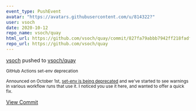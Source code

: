 ```yaml
---
event_type: PushEvent
avatar: "https://avatars.githubusercontent.com/u/814322?"
user: vsoch
date: 2020-10-12
repo_name: vsoch/quay
html_url: https://github.com/vsoch/quay/commit/827fa79abbb7942ff218fadf1de0749bc3143bb5
repo_url: https://github.com/vsoch/quay
---
```


<a href='https://github.com/vsoch' target='_blank'>vsoch</a> pushed to <a href='https://github.com/vsoch/quay' target='_blank'>vsoch/quay</a>

<small>GitHub Actions set-env deprecation

Announced on October 1st, [set-env is being deprecated](https://github.blog/changelog/2020-10-01-github-actions-deprecating-set-env-and-add-path-commands/) and we've started to see warnings in various workflow runs that use it. I noticed you use it here, and wanted to offer a quick fix.</small>

<a href='https://github.com/vsoch/quay/commit/827fa79abbb7942ff218fadf1de0749bc3143bb5' target='_blank'>View Commit</a>